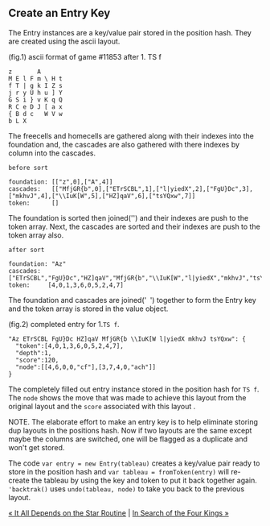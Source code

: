 ## Create an Entry Key

The Entry instances are a key/value pair stored in the position hash. They are created using the ascii layout.

(fig.1) ascii format of game #11853 after 1. TS f

```
z       A       
M E l F m \ H t 
f T | g k I Z s 
j r y U h u ] Y 
G S i } v K q Q 
R C e D J [ a x 
{ B d c   W V w 
b L X           
```

The freecells and homecells are gathered along with their indexes into the foundation and,
the cascades are also gathered with there indexes by column into the cascades.

```
before sort

foundation: [["z",0],["A",4]]
cascades:   [["MfjGR{b",0],["ETrSCBL",1],["l|yiedX",2],["FgU}Dc",3],["mkhvJ",4],["\\IuK[W",5],["HZ]qaV",6],["tsYQxw",7]]
token:      []
```

The foundation is sorted then joined('') and their indexes are push to the token array. Next, the cascades are sorted and their indexes are push to the token array also.

```
after sort

foundation: "Az"
cascades:  ["ETrSCBL","FgU}Dc","HZ]qaV","MfjGR{b","\\IuK[W","l|yiedX","mkhvJ","tsYQxw"]
token:     [4,0,1,3,6,0,5,2,4,7]
```

The foundation and cascades are joined('` `') together to form the Entry key and the token array is stored in the value object.

(fig.2) completed entry for 1.`TS f`.

```
"Az ETrSCBL FgU}Dc HZ]qaV MfjGR{b \\IuK[W l|yiedX mkhvJ tsYQxw": {
  "token":[4,0,1,3,6,0,5,2,4,7],
  "depth":1,
  "score":120,
  "node":[[4,6,0,0,"cf"],[3,7,4,0,"ach"]]
}
```

The completely filled out entry instance stored in the position hash for `TS f`. The `node` shows the move that was made to achieve this layout from the original layout and the `score` associated with this layout .

NOTE. The elaborate effort to make an entry key is to help eliminate storing dup layouts in the positions hash. Now if two layouts are the same except maybe the columns are switched, one will be flagged as a duplicate and won't get stored.

The code `var entry = new Entry(tableau)` creates a key/value pair ready to store in the position hash and `var tableau = fromToken(entry)` will re-create the tableau by using the key and token to put it back together again. `'backtrak()` uses `undo(tableau, node)` to take you back to the previous layout.

[« It All Depends on the Star Routine](star.md) | [In Search of the Four Kings »](solution.md)


